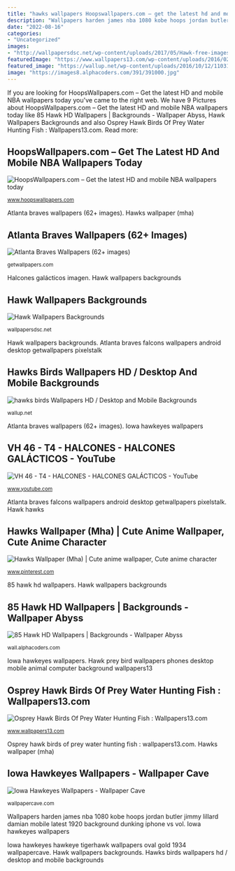 ```yaml
---
title: "hawks wallpapers Hoopswallpapers.com – get the latest hd and mobile nba wallpapers today"
description: "Wallpapers harden james nba 1080 kobe hoops jordan butler jimmy lillard damian mobile latest 1920 background dunking iphone vs vol"
date: "2022-08-16"
categories:
- "Uncategorized"
images:
- "http://wallpapersdsc.net/wp-content/uploads/2017/05/Hawk-free-images.jpg"
featuredImage: "https://www.wallpapers13.com/wp-content/uploads/2016/02/Osprey-hawk-birds-of-prey-Water-hunting-fish.jpg"
featured_image: "https://wallup.net/wp-content/uploads/2016/10/12/110312-hawks-birds.jpg"
image: "https://images8.alphacoders.com/391/391000.jpg"
---
```


If you are looking for HoopsWallpapers.com – Get the latest HD and mobile NBA wallpapers today you've came to the right web. We have 9 Pictures about HoopsWallpapers.com – Get the latest HD and mobile NBA wallpapers today like 85 Hawk HD Wallpapers | Backgrounds - Wallpaper Abyss, Hawk Wallpapers Backgrounds and also Osprey Hawk Birds Of Prey Water Hunting Fish : Wallpapers13.com. Read more:

## HoopsWallpapers.com – Get The Latest HD And Mobile NBA Wallpapers Today

![HoopsWallpapers.com – Get the latest HD and mobile NBA wallpapers today](https://www.hoopswallpapers.com/wallpapers/2016/harden-1-wallpaper-hd.jpg "85 hawk hd wallpapers")

<small>www.hoopswallpapers.com</small>

Atlanta braves wallpapers (62+ images). Hawks wallpaper (mha)

## Atlanta Braves Wallpapers (62+ Images)

![Atlanta Braves Wallpapers (62+ images)](http://getwallpapers.com/wallpaper/full/d/1/5/1072976-gorgerous-atlanta-braves-wallpapers-1080x1920.jpg "Prey hunting birds hawk fish osprey water wallpapers13 resolution")

<small>getwallpapers.com</small>

Halcones galácticos imagen. Hawk wallpapers backgrounds

## Hawk Wallpapers Backgrounds

![Hawk Wallpapers Backgrounds](http://wallpapersdsc.net/wp-content/uploads/2017/05/Hawk-free-images.jpg "Atlanta braves wallpapers (62+ images)")

<small>wallpapersdsc.net</small>

Hawk wallpapers backgrounds. Atlanta braves falcons wallpapers android desktop getwallpapers pixelstalk

## Hawks Birds Wallpapers HD / Desktop And Mobile Backgrounds

![hawks birds Wallpapers HD / Desktop and Mobile Backgrounds](https://wallup.net/wp-content/uploads/2016/10/12/110312-hawks-birds.jpg "Prey hunting birds hawk fish osprey water wallpapers13 resolution")

<small>wallup.net</small>

Atlanta braves wallpapers (62+ images). Iowa hawkeyes wallpapers

## VH 46 - T4 - HALCONES - HALCONES GALÁCTICOS - YouTube

![VH 46 - T4 - HALCONES - HALCONES GALÁCTICOS - YouTube](https://i.ytimg.com/vi/HhzAIKLPRZA/maxresdefault.jpg "Atlanta braves falcons wallpapers android desktop getwallpapers pixelstalk")

<small>www.youtube.com</small>

Atlanta braves falcons wallpapers android desktop getwallpapers pixelstalk. Hawk hawks

## Hawks Wallpaper (Mha) | Cute Anime Wallpaper, Cute Anime Character

![Hawks Wallpaper (Mha) | Cute anime wallpaper, Cute anime character](https://i.pinimg.com/736x/80/10/e1/8010e1f81b6b8850d181a811052faacd.jpg "Hawks birds wallpapers desktop backgrounds background animal category")

<small>www.pinterest.com</small>

85 hawk hd wallpapers. Hawk wallpapers backgrounds

## 85 Hawk HD Wallpapers | Backgrounds - Wallpaper Abyss

![85 Hawk HD Wallpapers | Backgrounds - Wallpaper Abyss](https://images8.alphacoders.com/391/391000.jpg "Hawk hawks")

<small>wall.alphacoders.com</small>

Iowa hawkeyes wallpapers. Hawk prey bird wallpapers phones desktop mobile animal computer background wallpapers13

## Osprey Hawk Birds Of Prey Water Hunting Fish : Wallpapers13.com

![Osprey Hawk Birds Of Prey Water Hunting Fish : Wallpapers13.com](https://www.wallpapers13.com/wp-content/uploads/2016/02/Osprey-hawk-birds-of-prey-Water-hunting-fish.jpg "Hawk wallpapers backgrounds")

<small>www.wallpapers13.com</small>

Osprey hawk birds of prey water hunting fish : wallpapers13.com. Hawks wallpaper (mha)

## Iowa Hawkeyes Wallpapers - Wallpaper Cave

![Iowa Hawkeyes Wallpapers - Wallpaper Cave](http://wallpapercave.com/wp/wp1824155.jpg "Osprey hawk birds of prey water hunting fish : wallpapers13.com")

<small>wallpapercave.com</small>

Wallpapers harden james nba 1080 kobe hoops jordan butler jimmy lillard damian mobile latest 1920 background dunking iphone vs vol. Iowa hawkeyes wallpapers

Iowa hawkeyes hawkeye tigerhawk wallpapers oval gold 1934 wallpapercave. Hawk wallpapers backgrounds. Hawks birds wallpapers hd / desktop and mobile backgrounds
